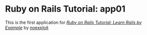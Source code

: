 # Ruby on Rails Tutorial: app01

This is the first application for
[*Ruby on Rails Tutorial: Learn Rails by Example*](http://railstutorial.org/)
by [noexploit](http://www.noexploit.com)